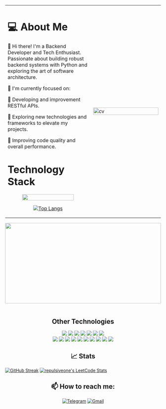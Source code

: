 <div align="center">
  <table style="border: none; border-collapse: collapse;">
    <tr>
      <td width="55%" valign="top">
      <h1>💻 About Me</h1>
      
👋 Hi there! I'm a Backend Developer and Tech Enthusiast.
Passionate about building robust backend systems with Python and exploring the art of software architecture.
          
🚀  I'm currently focused on:

🔹  Developing and improvement RESTful APIs.

🔹  Exploring new technologies and frameworks to elevate my projects.

🔹  Improving code quality and overall performance.
    <h1>Technology Stack</h1>
    <div align="center">
      <a href="https://skillicons.dev">
        <img src="https://skillicons.dev/icons?i=python,django,fastapi,postgresql,postman,docker,git" width="80%"/>
      </a>
    </div>
    <div align="center">
  
  [![Top Langs](https://github-readme-stats.vercel.app/api/top-langs/?username=repulsiveone&layout=donut&hide_border=true)](https://github.com/repulsiveone/github-readme-stats)
    </div>
      </td>
      <td width="45%">
        <img src="https://github.com/user-attachments/assets/a480c92c-9755-4aff-b25f-9e5d1bca72df" alt="cv" width="100%" height="100%"/>
      </td>
    </tr>
  </table>
</div>


<img src="https://github.com/user-attachments/assets/55bd6ba8-9d02-4580-a8e7-a020fc734a5e" style="width:100%; height:260px; object-fit:cover; margin-bottom:1rem;">
<h2 align="center">Other Technologies</h2>
<div align="center" style="margin: 1rem 0">
    <img src="https://img.shields.io/badge/Python-FFD43B?style=for-the-badge&logo=python&logoColor=blue">
    <img src="https://img.shields.io/badge/FastAPI-109989?style=for-the-badge&logo=FASTAPI&logoColor=white">
    <img src="https://img.shields.io/badge/Django-092E20?style=for-the-badge&logo=django&logoColor=green">
    <img src="https://img.shields.io/badge/Flask-000000?style=for-the-badge&logo=flask&logoColor=white">
    <img src="https://img.shields.io/badge/PostgreSQL-316192?style=for-the-badge&logo=postgresql&logoColor=white">
    <img src="https://img.shields.io/badge/Docker-2CA5E0?style=for-the-badge&logo=docker&logoColor=white">
    <img src="https://img.shields.io/badge/jQuery-0769AD?style=for-the-badge&logo=jquery&logoColor=white">
    <br>
    <img src="https://img.shields.io/badge/MySQL-00000F?style=for-the-badge&logo=mysql&logoColor=white">
    <img src="https://img.shields.io/badge/Go-00ADD8?style=for-the-badge&logo=go&logoColor=white">
    <img src="https://img.shields.io/badge/JavaScript-323330?style=for-the-badge&logo=javascript&logoColor=F7DF1E">
    <img src="https://img.shields.io/badge/HTML5-E34F26?style=for-the-badge&logo=html5&logoColor=white">
	  <img src="https://img.shields.io/badge/CSS3-1572B6?style=for-the-badge&logo=css3&logoColor=white">
    <img src="https://img.shields.io/badge/Redis-%23DD0031.svg?style=for-the-badge&logo=redis&logoColor=white">
    <img src="https://img.shields.io/badge/Celery-37814A?style=for-the-badge&logo=celery&logoColor=white">
    <img src="https://img.shields.io/badge/Git-E44C30?style=for-the-badge&logo=git&logoColor=white">
    <img src="https://img.shields.io/badge/numpy-%23013243.svg?style=for-the-badge&logo=numpy&logoColor=white">
    <img src="https://img.shields.io/badge/pandas-%23150458.svg?style=for-the-badge&logo=pandas&logoColor=white">
    
  </div>
  
<h2 align="center">📈 Stats</h2>

<p align="center">
  
  [![GitHub Streak](https://github-readme-streak-stats.herokuapp.com/?user=repulsiveone&theme=dark&hide_border=true&card_width=300)](https://git.io/streak-stats)
  [![repulsiveone's LeetCode Stats](https://leetcode-stats.vercel.app/api?username=repulsiveone&theme=Dark)](https://github.com/repulsiveone/leetcode-stats)
</p>
<h2 align="center">📫 How to reach me:</h2>
      <div align="center">
	      
  [![Telegram](https://img.shields.io/badge/Telegram-26A5E4?style=for-the-badge&logo=telegram&logoColor=white)](https://t.me/repulsive0ne)
  [![Gmail](https://img.shields.io/badge/Gmail-D14836?style=for-the-badge&logo=gmail&logoColor=white)](mailto:objectofhatreddd@gmail.com)
    </div>

